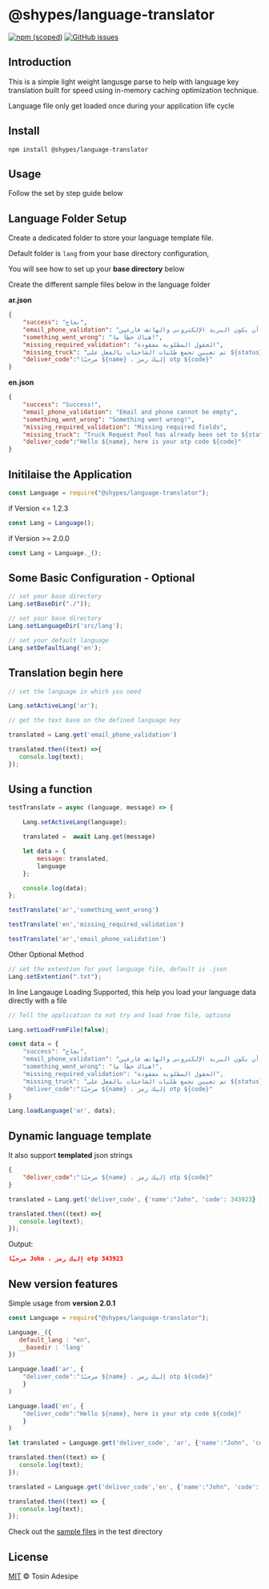 # @shypes/language-translator

[![npm (scoped)](https://img.shields.io/npm/v/@shypes/language-translator.svg)](https://www.npmjs.com/package/@shypes/language-translator)
[![GitHub issues](https://img.shields.io/github/issues/Shypes/language-translator)](https://img.shields.io/github/issues/Shypes/language-translator)

## Introduction

This is a simple light weight langusge parse to help with language key translation built for speed using in-memory caching optimization technique.

Language file only get loaded once during your application life cycle

## Install

```$
npm install @shypes/language-translator
```

## Usage

Follow the set by step guide below

## Language Folder Setup

Create a dedicated folder to store your language template file.

Default folder is `lang` from your base directory configuration, 

You will see how to set up your **base directory** below

Create the different sample files below in the language folder

**ar.json**

```json
{
    "success": "نجاح",
    "email_phone_validation": "لا يمكن أن يكون البريد الإلكتروني والهاتف فارغين",
    "something_went_wrong": "هناك خطأ ما!",
    "missing_required_validation": "الحقول المطلوبة مفقودة",
    "missing_truck": "تم تعيين تجمع طلبات الشاحنات بالفعل على ${status}",
    "deliver_code":"مرحبًا ${name} ، إليك رمز otp ${code}"
}
```

**en.json**

```json
{
    "success": "Success!",
    "email_phone_validation": "Email and phone cannot be empty",
    "something_went_wrong": "Something went wrong!",
    "missing_required_validation": "Missing required fields",
    "missing_truck": "Truck Request Pool has already been set to ${status}", 
    "deliver_code":"Hello ${name}, here is your otp code ${code}"
}
```

## Initilaise the Application

```js
const Language = require("@shypes/language-translator");
```

if Version <= 1.2.3

```js
const Lang = Language();
```

if Version >= 2.0.0

```js
const Lang = Language._();
```

## Some Basic Configuration - Optional

```js
// set your base directory
Lang.setBaseDir("./"));

// set your base directory
Lang.setLanguageDir('src/lang');

// set your default language
Lang.setDefaultLang('en');
```

## Translation begin here

```js
// set the language in which you need

Lang.setActiveLang('ar');

// get the text base on the defined language key

translated = Lang.get('email_phone_validation')

translated.then((text) =>{
   console.log(text);
});
```

## Using a function

```js
testTranslate = async (language, message) => {

    Lang.setActiveLang(language);

    translated =  await Lang.get(message)

    let data = {
        message: translated,
        language
    };

    console.log(data);
};

testTranslate('ar','something_went_wrong')

testTranslate('en','missing_required_validation')

testTranslate('ar','email_phone_validation')
```

Other Optional Method

```js
// set the extention for yout language file, default is .json
Lang.setExtention(".txt");
```

In line Langauge Loading Supported, this help you load your language data directly with a file

```js
// Tell the application to not try and load from file, optiona

Lang.setLoadFromFile(false);

const data = {
    "success": "نجاح",
    "email_phone_validation": "لا يمكن أن يكون البريد الإلكتروني والهاتف فارغين",
    "something_went_wrong": "هناك خطأ ما!",
    "missing_required_validation": "الحقول المطلوبة مفقودة",
    "missing_truck": "تم تعيين تجمع طلبات الشاحنات بالفعل على ${status}",
    "deliver_code":"مرحبًا ${name} ، إليك رمز otp ${code}"
}

Lang.loadLanguage('ar', data);
```

## Dynamic language template

It also support **templated** json strings

```json
{
    "deliver_code":"مرحبًا ${name} ، إليك رمز otp ${code}"
}
```

```js
translated = Lang.get('deliver_code', {'name':"John", 'code': 343923} )

translated.then((text) =>{
   console.log(text);
});
```

Output:

```json
مرحبًا John ، إليك رمز otp 343923
```

## New version features

Simple usage from **version 2.0.1**

```js
const Language = require("@shypes/language-translator");

Language._({
   default_lang : "en",
   __basedir : 'lang'
})

Language.load('ar', {
    "deliver_code":"مرحبًا ${name} ، إليك رمز otp ${code}"
    }
)

Language.load('en', {
    "deliver_code":"Hello ${name}, here is your otp code ${code}"
    }
)

let translated = Language.get('deliver_code', 'ar', {'name':"John", 'code': 343923});

translated.then((text) => {
   console.log(text);
});

translated = Language.get('deliver_code','en', {'name':"John", 'code': 343923});

translated.then((text) => {
   console.log(text);
});
```


Check out the [sample files](https://github.com/Shypes/language-translator/tree/master/test) in the test directory

## License

[MIT](LICENSE) © Tosin Adesipe
